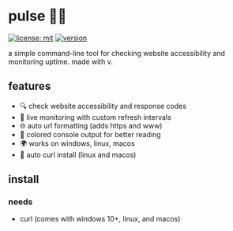 # pulse 😮‍💨

[![license: mit](https://img.shields.io/badge/License-MIT-yellow.svg)](https://opensource.org/licenses/MIT)
[![version](https://img.shields.io/badge/version-0.1.0-blue.svg)](https://github.com/pulse/pulse/releases)

a simple command-line tool for checking website accessibility and monitoring uptime. made with v.

## features

- 🔍 check website accessibility and response codes
- 🔄 live monitoring with custom refresh intervals
- 🌐 auto url formatting (adds https and www)
- 🎨 colored console output for better reading
- 🌍 works on windows, linux, macos
- 🚀 auto curl install (linux and macos)

## install

### needs

- curl (comes with windows 10+, linux, and macos)
